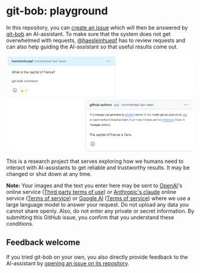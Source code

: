 # git-bob: playground

In this repository, you can [create an issue](https://github.com/haesleinhuepf/git-bob-playground/issues/new/choose) which will then be answered by [git-bob](https://github.com/haesleinhuepf/git-bob) an AI-assistant. To make sure that the system does not get overwhelmed with requests, [@haesleinhuepf](https://github.com/haesleinhuepf) has to review requests and can also help guiding the AI-assistant so that useful results come out.

![](banner3.png)

This is a research project that serves exploring how we humans need to interact with AI-assistants to get reliable and trustworthy results. 
It may be changed or shut down at any time.

**Note:** Your images and the text you enter here may be sent to [OpenAI](https://openai.com/)'s online service ([Third party terms of use](https://openai.com/policies/row-terms-of-use/)) or [Anthropic's claude](https://www.anthropic.com/api) online service ([Terms of service](https://www.anthropic.com/legal/consumer-terms)) or [Google AI](https://ai.google.dev/) ([Terms of service](https://ai.google.dev/gemini-api/terms)) where we use a large language model to answer your request. 
Do not upload any data you cannot share openly. Also, do not enter any private or secret information. By submitting this GitHub issue, you confirm that you understand these conditions.

## Feedback welcome

If you tried git-bob on your own, you also directly provide feedback to the AI-assistant by [opening an issue on its repository](https://github.com/haesleinhuepf/git-bob).
